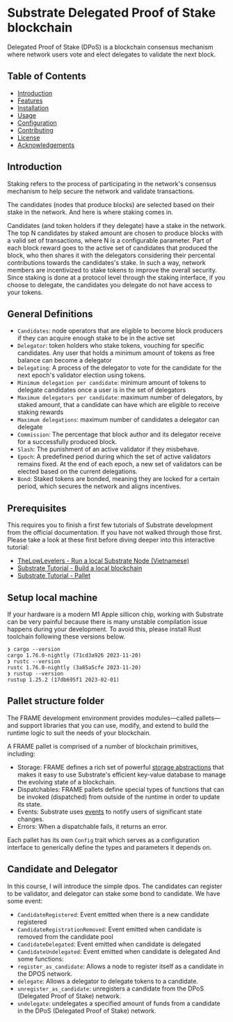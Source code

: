 # Substrate Delegated Proof of Stake blockchain
Delegated Proof of Stake (DPoS) is a blockchain consensus mechanism where network users vote and elect delegates to validate the next block.

## Table of Contents
- [Introduction](#introduction)
- [Features](#features)
- [Installation](#installation)
- [Usage](#usage)
- [Configuration](#configuration)
- [Contributing](#contributing)
- [License](#license)
- [Acknowledgements](#acknowledgements)

## Introduction
  Staking refers to the process of participating in the network's consensus mechanism to help secure the network and validate transactions.

  The candidates (nodes that produce blocks) are selected based on their stake in the network. And here is where staking comes in.

Candidates (and token holders if they delegate) have a stake in the network. The top N candidates by staked amount are chosen to produce blocks with a valid set of transactions, where N is a configurable parameter. Part of each block reward goes to the active set of candidates that produced the block, who then shares it with the delegators considering their percental contributions towards the candidates's stake. In such a way, network members are incentivized to stake tokens to improve the overall security. Since staking is done at a protocol level through the staking interface, if you choose to delegate, the candidates you delegate do not have access to your tokens.

## General Definitions
- `Candidates`: node operators that are eligible to become block producers if they can acquire enough stake to be in the active set
- `Delegator`: token holders who stake tokens, vouching for specific candidates. Any user that holds a minimum amount of tokens as free balance can become a delegator
- `Delegating`: A process of the delegator to vote for the candidate for the next epoch's validator election using tokens.
- `Minimum delegation per candidate`: minimum amount of tokens to delegate candidates once a user is in the set of delegators
- `Maximum delegators per candidate`: maximum number of delegators, by staked amount, that a candidate can have which are eligible to receive staking rewards
- `Maximum delegations`: maximum number of candidates a delegator can delegate
- `Commission`: The percentage that block author and its delegator receive for a successfully produced block.
- `Slash`: The punishment of an active validator if they misbehave.
- `Epoch`: A predefined period during which the set of active validators remains fixed. At the end of each epoch, a new set of validators can be elected based on the current delegations.
- `Bond`: Staked tokens are bonded, meaning they are locked for a certain period, which secures the network and aligns incentives.

## Prerequisites
This requires you to finish a first few tutorials of Substrate development from the official documentation. If you have not walked through those first. Please take a look at these first before diving deeper into this interactive tutorial:

- [TheLowLevelers - Run a local Substrate Node (Vietnamese)](https://lowlevelers.com/blog/polkadot/polkadot-guide-chay-local-substrate-node)
- [Substrate Tutorial - Build a local blockchain](https://docs.substrate.io/tutorials/build-a-blockchain/build-local-blockchain/)
- [Substrate Tutorial - Pallet](https://docs.substrate.io/tutorials/build-application-logic/)
## Setup local machine

If your hardware is a modern M1 Apple sillicon chip, working with Substrate can be very painful because there is many unstable compilation issue happens during your development. To avoid this, please install Rust toolchain following these versions below.

```
❯ cargo --version
cargo 1.76.0-nightly (71cd3a926 2023-11-20)
❯ rustc --version
rustc 1.76.0-nightly (3a85a5cfe 2023-11-20)
❯ rustup --version
rustup 1.25.2 (17db695f1 2023-02-01)
```

## Pallet structure folder
The FRAME development environment provides modules—called pallets—and support libraries that you can use, modify, and extend to build the runtime logic to suit the needs of your blockchain.

A FRAME pallet is comprised of a number of blockchain primitives, including:

- Storage: FRAME defines a rich set of powerful [storage
  abstractions](https://docs.substrate.io/build/runtime-storage/) that makes it
  easy to use Substrate's efficient key-value database to manage the evolving
  state of a blockchain.
- Dispatchables: FRAME pallets define special types of functions that can be
  invoked (dispatched) from outside of the runtime in order to update its state.
- Events: Substrate uses
  [events](https://docs.substrate.io/build/events-and-errors/) to notify users
  of significant state changes.
- Errors: When a dispatchable fails, it returns an error.

Each pallet has its own `Config` trait which serves as a configuration interface
to generically define the types and parameters it depends on.

## Candidate and Delegator
In this course, I will introduce the simple dpos. The candidates can register to be validator, and delegator can stake some bond to candidate.
We have some event:
- `CandidateRegistered`: Event emitted when there is a new candidate registered
- `CandidateRegistrationRemoved`: Event emitted when candidate is removed from the candidate pool
- `CandidateDelegated`: Event emitted when candidate is delegated
- `CandidateUndelegated`: Event emitted when candidate is delegated
And some functions:
- `register_as_candidate`: Allows a node to register itself as a candidate in the DPOS network.
- `delegate`: Allows a delegator to delegate tokens to a candidate.
- `unregister_as_candidate`: unregisters a candidate from the DPoS (Delegated Proof of Stake) network.
- `undelegate`: undelegates a specified amount of funds from a candidate in the DPoS (Delegated Proof of Stake) network.